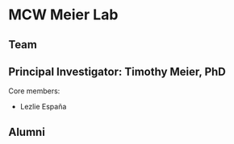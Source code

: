 # MCW Meier Lab

## Team

**Principal Investigator**: Timothy Meier, PhD
---
Core members:
- Lezlie España


## Alumni